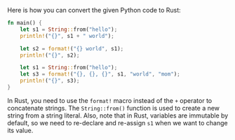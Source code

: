 Here is how you can convert the given Python code to Rust:
```rust
fn main() {
    let s1 = String::from("hello");
    println!("{}", s1 + " world");

    let s2 = format!("{} world", s1);
    println!("{}", s2);

    let s1 = String::from("hello");
    let s3 = format!("{}, {}, {}", s1, "world", "mom");
    println!("{}", s3);
}
```
In Rust, you need to use the `format!` macro instead of the `+` operator to concatenate strings. The `String::from()` function is used to create a new string from a string literal. Also, note that in Rust, variables are immutable by default, so we need to re-declare and re-assign `s1` when we want to change its value.
